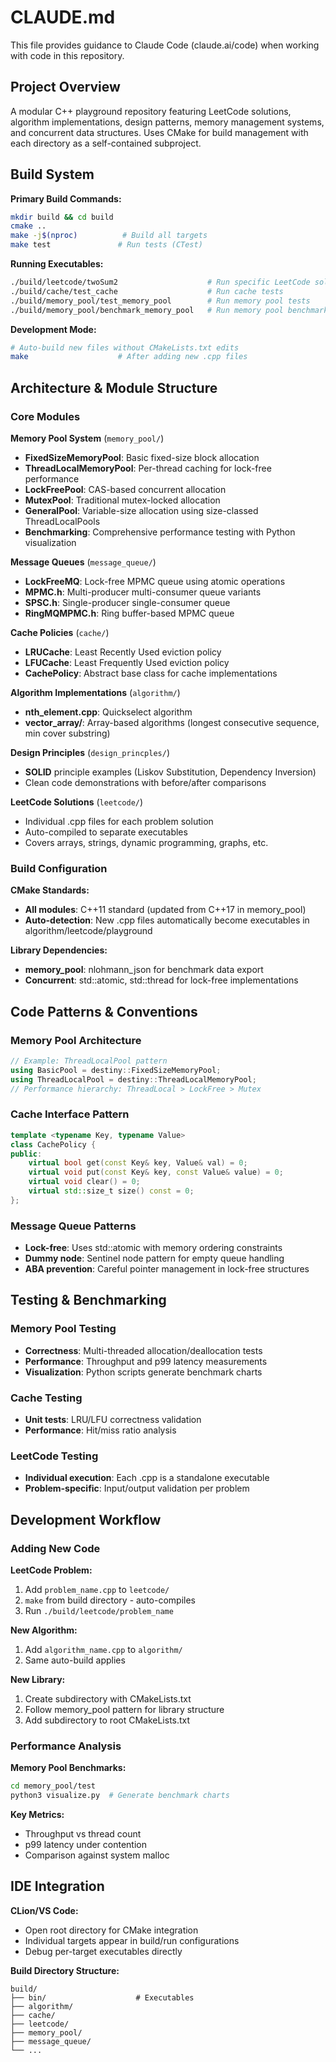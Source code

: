 # CLAUDE.md

This file provides guidance to Claude Code (claude.ai/code) when working with code in this repository.

## Project Overview

A modular C++ playground repository featuring LeetCode solutions, algorithm implementations, design patterns, memory management systems, and concurrent data structures. Uses CMake for build management with each directory as a self-contained subproject.

## Build System

**Primary Build Commands:**
```bash
mkdir build && cd build
cmake ..
make -j$(nproc)          # Build all targets
make test               # Run tests (CTest)
```

**Running Executables:**
```bash
./build/leetcode/twoSum2                    # Run specific LeetCode solution
./build/cache/test_cache                    # Run cache tests
./build/memory_pool/test_memory_pool        # Run memory pool tests
./build/memory_pool/benchmark_memory_pool   # Run memory pool benchmarks
```

**Development Mode:**
```bash
# Auto-build new files without CMakeLists.txt edits
make                    # After adding new .cpp files
```

## Architecture & Module Structure

### Core Modules

**Memory Pool System** (`memory_pool/`)
- **FixedSizeMemoryPool**: Basic fixed-size block allocation
- **ThreadLocalMemoryPool**: Per-thread caching for lock-free performance
- **LockFreePool**: CAS-based concurrent allocation
- **MutexPool**: Traditional mutex-locked allocation
- **GeneralPool**: Variable-size allocation using size-classed ThreadLocalPools
- **Benchmarking**: Comprehensive performance testing with Python visualization

**Message Queues** (`message_queue/`)
- **LockFreeMQ**: Lock-free MPMC queue using atomic operations
- **MPMC.h**: Multi-producer multi-consumer queue variants
- **SPSC.h**: Single-producer single-consumer queue
- **RingMQMPMC.h**: Ring buffer-based MPMC queue

**Cache Policies** (`cache/`)
- **LRUCache**: Least Recently Used eviction policy
- **LFUCache**: Least Frequently Used eviction policy
- **CachePolicy**: Abstract base class for cache implementations

**Algorithm Implementations** (`algorithm/`)
- **nth_element.cpp**: Quickselect algorithm
- **vector_array/**: Array-based algorithms (longest consecutive sequence, min cover substring)

**Design Principles** (`design_princples/`)
- **SOLID** principle examples (Liskov Substitution, Dependency Inversion)
- Clean code demonstrations with before/after comparisons

**LeetCode Solutions** (`leetcode/`)
- Individual .cpp files for each problem solution
- Auto-compiled to separate executables
- Covers arrays, strings, dynamic programming, graphs, etc.

### Build Configuration

**CMake Standards:**
- **All modules**: C++11 standard (updated from C++17 in memory_pool)
- **Auto-detection**: New .cpp files automatically become executables in algorithm/leetcode/playground

**Library Dependencies:**
- **memory_pool**: nlohmann_json for benchmark data export
- **Concurrent**: std::atomic, std::thread for lock-free implementations

## Code Patterns & Conventions

### Memory Pool Architecture
```cpp
// Example: ThreadLocalPool pattern
using BasicPool = destiny::FixedSizeMemoryPool;
using ThreadLocalPool = destiny::ThreadLocalMemoryPool;
// Performance hierarchy: ThreadLocal > LockFree > Mutex
```

### Cache Interface Pattern
```cpp
template <typename Key, typename Value>
class CachePolicy {
public:
    virtual bool get(const Key& key, Value& val) = 0;
    virtual void put(const Key& key, const Value& value) = 0;
    virtual void clear() = 0;
    virtual std::size_t size() const = 0;
};
```

### Message Queue Patterns
- **Lock-free**: Uses std::atomic with memory ordering constraints
- **Dummy node**: Sentinel node pattern for empty queue handling
- **ABA prevention**: Careful pointer management in lock-free structures

## Testing & Benchmarking

### Memory Pool Testing
- **Correctness**: Multi-threaded allocation/deallocation tests
- **Performance**: Throughput and p99 latency measurements
- **Visualization**: Python scripts generate benchmark charts

### Cache Testing
- **Unit tests**: LRU/LFU correctness validation
- **Performance**: Hit/miss ratio analysis

### LeetCode Testing
- **Individual execution**: Each .cpp is a standalone executable
- **Problem-specific**: Input/output validation per problem

## Development Workflow

### Adding New Code

**LeetCode Problem:**
1. Add `problem_name.cpp` to `leetcode/`
2. `make` from build directory - auto-compiles
3. Run `./build/leetcode/problem_name`

**New Algorithm:**
1. Add `algorithm_name.cpp` to `algorithm/`
2. Same auto-build applies

**New Library:**
1. Create subdirectory with CMakeLists.txt
2. Follow memory_pool pattern for library structure
3. Add subdirectory to root CMakeLists.txt

### Performance Analysis

**Memory Pool Benchmarks:**
```bash
cd memory_pool/test
python3 visualize.py  # Generate benchmark charts
```

**Key Metrics:**
- Throughput vs thread count
- p99 latency under contention
- Comparison against system malloc

## IDE Integration

**CLion/VS Code:**
- Open root directory for CMake integration
- Individual targets appear in build/run configurations
- Debug per-target executables directly

**Build Directory Structure:**
```
build/
├── bin/                    # Executables
├── algorithm/
├── cache/
├── leetcode/
├── memory_pool/
├── message_queue/
└── ...
```